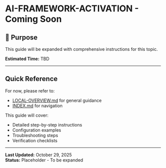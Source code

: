 # AI-FRAMEWORK-ACTIVATION - Coming Soon

## 🎯 Purpose

This guide will be expanded with comprehensive instructions for this topic.

**Estimated Time:** TBD

---

## Quick Reference

For now, please refer to:
- [LOCAL-OVERVIEW.md](./LOCAL-OVERVIEW.md) for general guidance
- [INDEX.md](./INDEX.md) for navigation

This guide will cover:
- Detailed step-by-step instructions
- Configuration examples
- Troubleshooting steps
- Verification checklists

---

**Last Updated:** October 29, 2025  
**Status:** Placeholder - To be expanded

